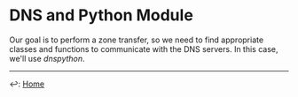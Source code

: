 # DNS and Python Module

Our goal is to perform a zone transfer, so we need to find appropriate classes and functions to communicate with the DNS servers. In this case, we'll use *dnspython*.

---

↩️: [Home](../../index.md)
